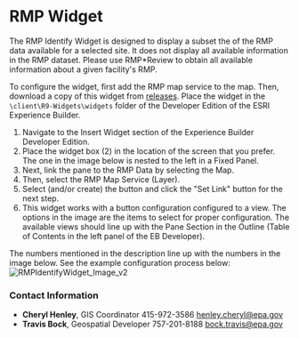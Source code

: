 # RMP Widget

The RMP Identify Widget is designed to display a subset the of the RMP data available for a selected site.  It does not display all available information in the RMP dataset.  Please use RMP*Review to obtain all available information about a given facility's RMP.

To configure the widget, first add the RMP map service to the map. Then, download a copy of this widget from <a href="https://github.com/USEPA/R9-Widgets/releases/tag/RMP_EB_v1">releases</a>. Place the widget in the `\client\R9-Widgets\widgets` folder of the Developer Edition of the ESRI Experience Builder. 

1) Navigate to the Insert Widget section of the Experience Builder Developer Edition.  
2) Place the widget box (2) in the location of the screen that you prefer.  The one in the image below is nested to the left in a Fixed Panel.  
3) Next, link the pane to the RMP Data by selecting the Map.  
4) Then, select the RMP Map Service (Layer).  
5) Select (and/or create) the button and click the "Set Link" button for the next step.
6) This widget works with a button configuration configured to a view.  The options in the image are the items to select for proper configuration. The available views should line up with the Pane Section in the Outline (Table of Contents in the left panel of the EB Developer).

The numbers mentioned in the description line up with the numbers in the image below.  See the example configuration process below:
![RMPIdentifyWidget_Image_v2](https://user-images.githubusercontent.com/54416878/202480879-60c1d2e7-36af-471d-a9fd-0c0947410d8e.png)



### Contact Information

* **Cheryl Henley**, GIS Coordinator 415-972-3586 henley.cheryl@epa.gov
* **Travis Bock**, Geospatial Developer 757-201-8188 bock.travis@epa.gov
